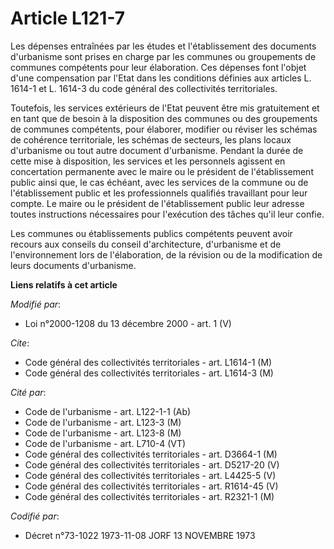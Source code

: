 # Article L121-7

Les dépenses entraînées par les études et l'établissement des documents d'urbanisme sont prises en charge par les communes ou
groupements de communes compétents pour leur élaboration. Ces dépenses font l'objet d'une compensation par l'Etat dans les
conditions définies aux articles L. 1614-1 et L. 1614-3 du code général des collectivités territoriales.

Toutefois, les services extérieurs de l'Etat peuvent être mis gratuitement et en tant que de besoin à la disposition des
communes ou des groupements de communes compétents, pour élaborer, modifier ou réviser les schémas de cohérence territoriale,
les schémas de secteurs, les plans locaux d'urbanisme ou tout autre document d'urbanisme. Pendant la durée de cette mise à
disposition, les services et les personnels agissent en concertation permanente avec le maire ou le président de
l'établissement public ainsi que, le cas échéant, avec les services de la commune ou de l'établissement public et les
professionnels qualifiés travaillant pour leur compte. Le maire ou le président de l'établissement public leur adresse toutes
instructions nécessaires pour l'exécution des tâches qu'il leur confie.

Les communes ou établissements publics compétents peuvent avoir recours aux conseils du conseil d'architecture, d'urbanisme
et de l'environnement lors de l'élaboration, de la révision ou de la modification de leurs documents d'urbanisme.

**Liens relatifs à cet article**

_Modifié par_:

  - Loi n°2000-1208 du 13 décembre 2000 - art. 1 (V)

_Cite_:

  - Code général des collectivités territoriales - art. L1614-1 (M)
  - Code général des collectivités territoriales - art. L1614-3 (M)

_Cité par_:

  - Code de l'urbanisme - art. L122-1-1 (Ab)
  - Code de l'urbanisme - art. L123-3 (M)
  - Code de l'urbanisme - art. L123-8 (M)
  - Code de l'urbanisme - art. L710-4 (VT)
  - Code général des collectivités territoriales - art. D3664-1 (M)
  - Code général des collectivités territoriales - art. D5217-20 (V)
  - Code général des collectivités territoriales - art. L4425-5 (V)
  - Code général des collectivités territoriales - art. R1614-45 (V)
  - Code général des collectivités territoriales - art. R2321-1 (M)

_Codifié par_:

  - Décret n°73-1022 1973-11-08 JORF 13 NOVEMBRE 1973
